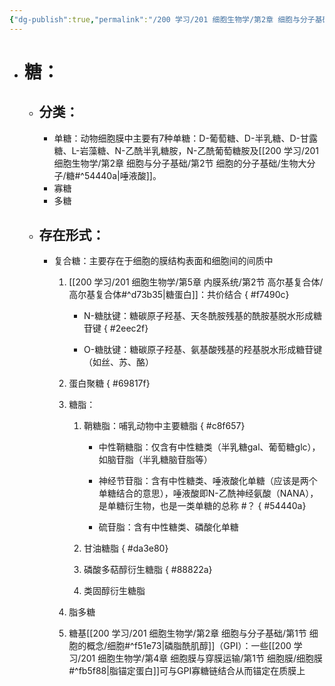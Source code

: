 ```yaml
---
{"dg-publish":true,"permalink":"/200 学习/201 细胞生物学/第2章 细胞与分子基础/第2节 细胞的分子基础/生物大分子/糖/","title":"糖","created":"2022-12-02T13:16:30.000+08:00","updated":"2024-01-11T12:36:52.064+08:00"}
---
```



- # 糖：
	- ## 分类：
		- 单糖：动物细胞膜中主要有7种单糖：D-葡萄糖、D-半乳糖、D-甘露糖、L-岩藻糖、N-乙酰半乳糖胺，N-乙酰葡萄糖胺及[[200 学习/201 细胞生物学/第2章 细胞与分子基础/第2节 细胞的分子基础/生物大分子/糖#^54440a\|唾液酸]]。
		- 寡糖
		- 多糖
	- ## 存在形式： 
		- 复合糖：主要存在于细胞的膜结构表面和细胞间的间质中
			1. [[200 学习/201 细胞生物学/第5章 内膜系统/第2节 高尔基复合体/高尔基复合体#^d73b35\|糖蛋白]]：共价结合
{ #f7490c}

				- N-糖肽键：糖碳原子羟基、天冬酰胺残基的酰胺基脱水形成糖苷键
{ #2eec2f}

				- O-糖肽键：糖碳原子羟基、氨基酸残基的羟基脱水形成糖苷键（如丝、苏、酪）
			2. 蛋白聚糖
{ #69817f}

			3. 糖脂：
				1. 鞘糖脂：哺乳动物中主要糖脂
{ #c8f657}

					- 中性鞘糖脂：仅含有中性糖类（半乳糖gal、葡萄糖glc），如脑苷脂（半乳糖脑苷脂等）
					- 神经节苷脂：含有中性糖类、唾液酸化单糖（应该是两个单糖结合的意思），唾液酸即N-乙酰神经氨酸（NANA），是单糖衍生物，也是一类单糖的总称 #？
{ #54440a}

					- 硫苷脂：含有中性糖类、磷酸化单糖
				2. 甘油糖脂
{ #da3e80}

				3. 磷酸多萜醇衍生糖脂
{ #88822a}

				4. 类固醇衍生糖脂
			4. 脂多糖
			5. 糖基[[200 学习/201 细胞生物学/第2章 细胞与分子基础/第1节 细胞的概念/细胞#^f51e73\|磷脂酰肌醇]]（GPI）：一些[[200 学习/201 细胞生物学/第4章 细胞膜与穿膜运输/第1节 细胞膜/细胞膜#^fb5f88\|脂锚定蛋白]]可与GPI寡糖链结合从而锚定在质膜上 


